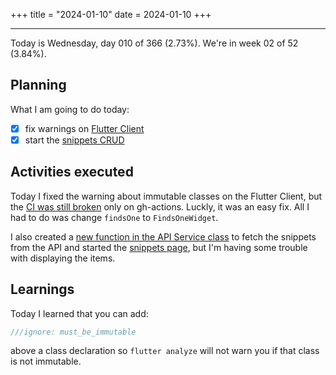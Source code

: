 +++
title = "2024-01-10"
date = 2024-01-10
+++

---

Today is Wednesday, day 010 of 366 (2.73%). We're in week 02 of 52 (3.84%).

## Planning

What I am going to do today:

- [x] fix warnings on [Flutter Client](https://github.com/OmnicodeSolutions/luisa_drf_flutter_client/issues/1)
- [x] start the [snippets CRUD](https://github.com/OmnicodeSolutions/luisa_drf_flutter_client/issues/2)

## Activities executed

Today I fixed the warning about immutable classes on the Flutter Client, but the [CI was still broken](https://github.com/OmnicodeSolutions/luisa_drf_flutter_client/actions/runs/7474000014/job/20339271872) only on gh-actions. Luckly, it was an easy fix. All I had to do was change `findsOne` to `FindsOneWidget`.

I also created a [new function in the API Service class](https://github.com/OmnicodeSolutions/luisa_drf_flutter_client/blob/17d2d31a1081dbab95d469fa90b0631212a0d6ff/lib/api_service.dart#L22C1-L34C2) to fetch the snippets from the API and started the [snippets page](https://github.com/OmnicodeSolutions/luisa_drf_flutter_client/blob/snippets_CRUD/lib/view_snippets.dart), but I'm having some trouble with displaying the items.

## Learnings

Today I learned that you can add:

```dart
///ignore: must_be_immutable
```

above a class declaration so `flutter analyze` will not warn you if that class is not immutable.
